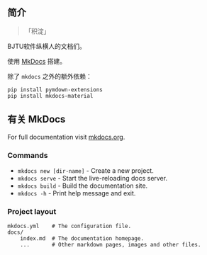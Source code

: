 
## 简介

> 「积淀」

BJTU软件纵横人的文档们。

使用 [MkDocs](https://www.mkdocs.org/) 搭建。

除了 `mkdocs` 之外的额外依赖：

```shell
pip install pymdown-extensions
pip install mkdocs-material
```

## 有关 MkDocs

For full documentation visit [mkdocs.org](https://www.mkdocs.org).

### Commands

* `mkdocs new [dir-name]` - Create a new project.
* `mkdocs serve` - Start the live-reloading docs server.
* `mkdocs build` - Build the documentation site.
* `mkdocs -h` - Print help message and exit.

### Project layout

    mkdocs.yml    # The configuration file.
    docs/
        index.md  # The documentation homepage.
        ...       # Other markdown pages, images and other files.
